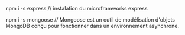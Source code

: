 npm i -s express // instalation du microframworks express

npm i -s mongoose // Mongoose est un outil de modélisation d'objets MongoDB conçu pour fonctionner dans un environnement asynchrone.
